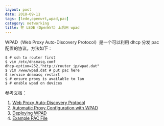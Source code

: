 ```yaml
---
layout: post
date: 2018-09-11
tags: [lede,openwrt,wpad,pac]
category: networking
title: 在 LEDE（OpenWrt）上启用 wpad 
---
```


WPAD（Web Proxy Auto-Discovery Protocol）是一个可以利用 dhcp 分发 pac 配置的协议。方法如下：

```shell
$ # ssh to router first
$ vim /etc/dnsmasq.conf
dhcp-option=252,"http://router_ip/wpad.dat"
$ vim /www/wpad.dat # put pac here
$ service dnsmasq restart
$ # ensure proxy is available to lan
$ # enable wpad on devices
```

参考文档：

1. [Web Proxy Auto-Discovery Protocol](https://en.wikipedia.org/wiki/Web_Proxy_Auto-Discovery_Protocol)
2. [Automatic Proxy Configuration with WPAD](https://www.davidpashley.com/articles/automatic-proxy-configuration-with-wpad/)
3. [Deploying WPAD](https://findproxyforurl.com/deploying-wpad/)
4. [Example PAC File](http://findproxyforurl.com/example-pac-file/)
